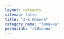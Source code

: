 ```yaml
---
layout: category
sitemap: false
title: "3-е Иоанна"
category_name: "3Иоанна"
permalink: "/3Иоанна"
---
```

